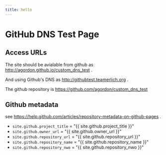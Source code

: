 ```yaml
---
title: hello
---
```


# GitHub DNS Test Page

## Access URLs

The site should be avialable from github as <http://agordon.github.io/custom_dns_test> .

And using Github's DNS as <http://githubtest.teamerlich.org> .

The github repository is <https://github.com/agordon/custom_dns_test>

## Github metadata

see <https://help.github.com/articles/repository-metadata-on-github-pages> .

* `site.github.project_title` = "{{ site.github.project_title }}"
* `site.github.owner_url` = "{{ site.github.owner_url }}"
* `site.github.repository_url` = "{{ site.github.repository_url }}"
* `site.github.repository_name` = "{{ site.github.repository_name }}"
* `site.github.repository_nwo` = "{{ site.github.repository_nwo }}"


